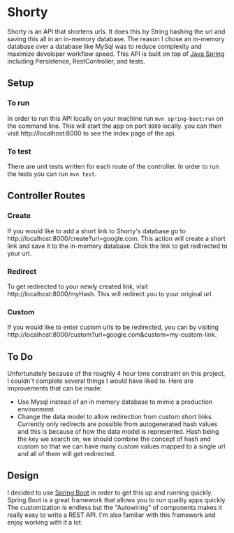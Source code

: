 # Shorty
Shorty is an API that shortens urls. It does this by String hashing the url and saving this all in an in-memory
database. The reason I chose an in-memory database over a database like MySql was to reduce complexity and maximize
developer workflow speed. This API is built on top of [Java Spring](https://spring.io) including Persistence, 
RestController, and tests.

## Setup
### To run
In order to run this API locally on your machine run `mvn spring-boot:run` on the command line.
This will start the app on port `8000` locally. you can then visit http://localhost:8000 to see the
index page of the api.

### To test
There are unit tests written for each route of the controller. In order to run the tests you can run
`mvn test`.

## Controller Routes
### Create
If you would like to add a short link to Shorty's database go to http://localhost:8000/create?url=google.com.
This action will create a short link and save it to the in-memory database. Click the link to get redirected to your
url.

### Redirect
To get redirected to your newly created link, visit http://localhost:8000/myHash. This will redirect you to your original
url.

### Custom
If you would like to enter custom urls to be redirected, you can by visiting http://localhost:8000/custom?url=google.com&custom=my-custom-link.

## To Do
Unfortunately because of the roughly 4 hour time constraint on this project, I couldn't complete several things
I would have liked to. Here are improvements that can be made:
- Use Mysql instead of an in memory database to mimic a production environment
- Change the data model to allow redirection from custom short links. Currently only redirects are possible
from autogenerated hash values and this is because of how the data model is represented. Hash being the key we search on,
we should combine the concept of hash and custom so that we can have many custom values mapped to a single
url and all of them will get redirected.

## Design
I decided to use [Spring Boot](https://spring.io/projects/spring-boot) in order to get this up and running quickly. Spring Boot is a great
framework that allows you to run quality apps quickly. The customization is endless but the "Autowiring" of components makes it really
easy to write a REST API. I'm also familiar with this framework and enjoy working with it a lot.
